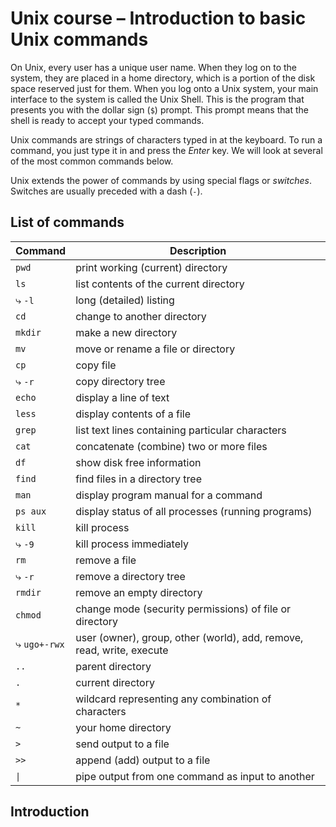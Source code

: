 # Unix course – Introduction to basic Unix commands

On Unix, every user has a unique user name. When they log on to the system, they are placed in a home directory, which is a portion of the disk space reserved just for them. When you log onto a Unix system, your main interface to the system is  called the Unix Shell. This is the program that presents you with the dollar sign (`$`) prompt. This prompt means that the shell is ready to accept your typed commands.

Unix commands are strings of characters typed in at the keyboard. To  run a command, you just type it in and press the *Enter* key. We will look at several of the most common commands below. 

Unix extends the power of commands by using special flags or *switches*. Switches are usually preceded with a dash (`-`).

## List of commands

| Command             | Description                                                  |
| ------------------- | ------------------------------------------------------------ |
| `pwd`               | print working (current) directory                            |
| `ls`                | list contents of the current directory                       |
| &#10551; `-l`       | long (detailed) listing                                      |
| `cd`                | change to another directory                                  |
| `mkdir`             | make a new directory                                         |
| `mv`                | move or rename a file or directory                           |
| `cp`                | copy file                                                    |
| &#10551; `-r`       | copy directory tree                                          |
| `echo`              | display a line of text                                       |
| `less`              | display contents of a file                                   |
| `grep`              | list text lines containing particular characters             |
| `cat`               | concatenate (combine) two or more files                      |
| `df`                | show disk free information                                   |
| `find`              | find files in a directory tree                               |
| `man`               | display program manual for a command                         |
| `ps aux`            | display status of all processes (running programs)           |
| `kill`              | kill process                                                 |
| &#10551; `-9`       | kill process immediately                                     |
| `rm`                | remove a file                                                |
| &#10551; `-r`       | remove a directory tree                                      |
| `rmdir`             | remove an empty directory                                    |
| `chmod`             | change mode (security permissions) of file or directory      |
| &#10551; `ugo+-rwx` | user (owner), group, other (world), add, remove, read, write, execute |
| `..`                | parent directory                                             |
| `.`                 | current directory                                            |
| `*`                 | wildcard representing any combination of characters          |
| `~`                 | your home directory                                          |
| `>`                 | send output to a file                                        |
| `>>`                | append (add) output to a file                                |
| `\|`                 | pipe output from one command as input to another             |

## Introduction

